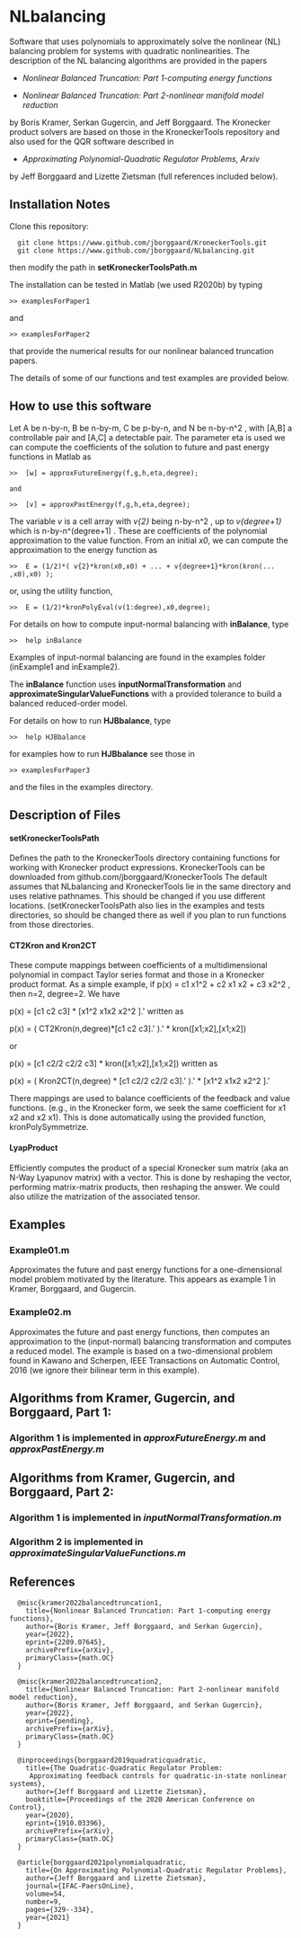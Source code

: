 # NLbalancing
Software that uses polynomials to approximately solve the nonlinear (NL) balancing problem for systems with quadratic nonlinearities.  The description of the NL balancing algorithms are provided in the papers

- *Nonlinear Balanced Truncation: Part 1-computing energy functions*

- *Nonlinear Balanced Truncation: Part 2-nonlinear manifold model reduction*

by Boris Kramer, Serkan Gugercin, and Jeff Borggaard.  The Kronecker product
solvers are based on those in the KroneckerTools repository and also used for
the QQR software described in

- *Approximating Polynomial-Quadratic Regulator Problems, Arxiv*

by Jeff Borggaard and Lizette Zietsman (full references included below).

## Installation Notes
Clone this repository: 
```
  git clone https://www.github.com/jborggaard/KroneckerTools.git
  git clone https://www.github.com/jborggaard/NLbalancing.git
```
then modify the path in **setKroneckerToolsPath.m**

The installation can be tested in Matlab (we used R2020b) by typing
```
>> examplesForPaper1
```
and
```
>> examplesForPaper2
```
that provide the numerical results for our nonlinear balanced truncation papers.

The details of some of our functions and test examples are provided below.  


## How to use this software

Let A be n-by-n, B be n-by-m, C be p-by-n, and N be n-by-n^2 , with [A,B] a controllable pair and [A,C] a detectable pair.  The parameter eta is used we can compute the coefficients of the solution to future and past energy functions in Matlab as
```
>>  [w] = approxFutureEnergy(f,g,h,eta,degree);

and

>>  [v] = approxPastEnergy(f,g,h,eta,degree);
```
The variable _v_ is a cell array with _v{2}_ being n-by-n^2 , up to _v{degree+1}_ which is n-by-n^(degree+1) .  These are coefficients of the polynomial approximation to the value function.  From an initial _x0_, we can compute the approximation to the energy function as
```
>>  E = (1/2)*( v{2}*kron(x0,x0) + ... + v{degree+1}*kron(kron(... ,x0),x0) );
```
or, using the utility function,
```
>>  E = (1/2)*kronPolyEval(v(1:degree),x0,degree);
```

For details on how to compute input-normal balancing with **inBalance**, type
```
>>  help inBalance
```
Examples of input-normal balancing are found in the examples folder (inExample1 and inExample2).

The **inBalance** function uses **inputNormalTransformation** and **approximateSingularValueFunctions** with a provided tolerance to build a balanced reduced-order model.

For details on how to run **HJBbalance**, type
```
>>  help HJBbalance
```

for examples how to run **HJBbalance** see those in
```
>> examplesForPaper3
```
and the files in the examples directory.


## Description of Files
#### setKroneckerToolsPath

Defines the path to the KroneckerTools directory containing functions for working with Kronecker product expressions.  KroneckerTools can be downloaded from github.com/jborggaard/KroneckerTools  The default assumes that NLbalancing and KroneckerTools lie in the same directory and uses relative pathnames.  This should be changed if you use different locations.  (setKroneckerToolsPath also lies in the examples and tests directories, so should be changed there as well if you plan to run functions from those directories.

#### CT2Kron and Kron2CT

These compute mappings between coefficients of a multidimensional polynomial in compact Taylor series format and those in a Kronecker product format.  As a simple example, if p(x) = c1 x1^2 + c2 x1 x2 + c3 x2^2 , then n=2, degree=2.  We have

p(x) = [c1 c2 c3] * [x1^2 x1x2 x2^2 ].' written as

p(x) = ( CT2Kron(n,degree)*[c1 c2 c3].' ).' * kron([x1;x2],[x1;x2])

or

p(x) = [c1 c2/2 c2/2 c3] * kron([x1;x2],[x1;x2]) written as

p(x) = ( Kron2CT(n,degree) * [c1 c2/2 c2/2 c3].' ).' * [x1^2 x1x2 x2^2 ].'

There mappings are used to balance coefficients of the feedback and value functions.  (e.g., in the Kronecker form, we seek the same coefficient for x1 x2 and x2 x1).  This is done automatically using the provided function, kronPolySymmetrize.

#### LyapProduct

Efficiently computes the product of a special Kronecker sum matrix (aka an N-Way Lyapunov matrix) with a vector.  This is done by reshaping the vector, performing matrix-matrix products, then reshaping the answer.  We could also utilize the matrization of the associated tensor.

## Examples

### Example01.m

Approximates the future and past energy functions for a one-dimensional model problem motivated by the literature.  This appears as example 1 in Kramer, Borggaard, and Gugercin.

### Example02.m

Approximates the future and past energy functions, then computes an approximation to the (input-normal) balancing transformation and computes a reduced model.  The example is based on a two-dimensional problem found in Kawano and Scherpen, IEEE Transactions on Automatic Control, 2016 (we ignore their bilinear term in this example).


## Algorithms from Kramer, Gugercin, and Borggaard, Part 1:

### Algorithm 1 is implemented in _approxFutureEnergy.m_ and _approxPastEnergy.m_

## Algorithms from Kramer, Gugercin, and Borggaard, Part 2:

### Algorithm 1 is implemented in _inputNormalTransformation.m_

### Algorithm 2 is implemented in _approximateSingularValueFunctions.m_

## References
```
  @misc{kramer2022balancedtruncation1,
    title={Nonlinear Balanced Truncation: Part 1-computing energy functions},
    author={Boris Kramer, Jeff Borggaard, and Serkan Gugercin},
    year={2022},
    eprint={2209.07645},
    archivePrefix={arXiv},
    primaryClass={math.OC}
  }
```

```
  @misc{kramer2022balancedtruncation2,
    title={Nonlinear Balanced Truncation: Part 2-nonlinear manifold model reduction},
    author={Boris Kramer, Jeff Borggaard, and Serkan Gugercin},
    year={2022},
    eprint={pending},
    archivePrefix={arXiv},
    primaryClass={math.OC}
  }
```

```
  @inproceedings{borggaard2019quadraticquadratic,
    title={The Quadratic-Quadratic Regulator Problem: 
     Approximating feedback controls for quadratic-in-state nonlinear systems},
    author={Jeff Borggaard and Lizette Zietsman}, 
    booktitle={Proceedings of the 2020 American Conference on Control},
    year={2020},
    eprint={1910.03396},
    archivePrefix={arXiv},
    primaryClass={math.OC}
  }
```

```
  @article{borggaard2021polynomialquadratic,
    title={On Approximating Polynomial-Quadratic Regulator Problems},
    author={Jeff Borggaard and Lizette Zietsman},
    journal={IFAC-PaersOnLine},
    volume=54,
    number=9,
    pages={329--334},
    year={2021}
  }
```


